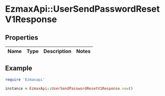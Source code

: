 # EzmaxApi::UserSendPasswordResetV1Response

## Properties

| Name | Type | Description | Notes |
| ---- | ---- | ----------- | ----- |

## Example

```ruby
require 'Ezmaxapi'

instance = EzmaxApi::UserSendPasswordResetV1Response.new()
```

